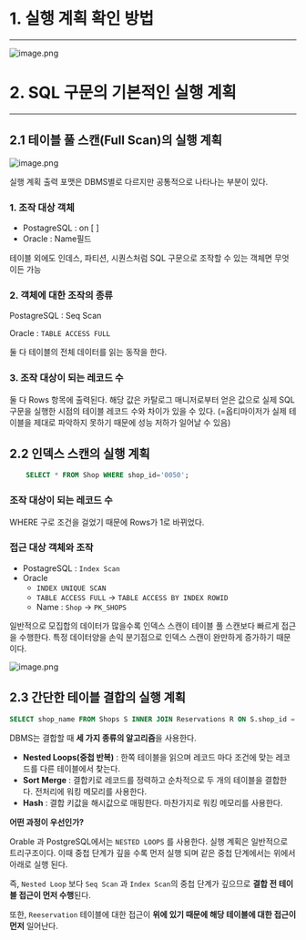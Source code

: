 # 1. 실행 계획 확인 방법

---

![image.png](attachment:d0596b96-b76b-4699-bffc-4b95df2813fb:image.png)

# 2. SQL 구문의 기본적인 실행 계획

---

## 2.1 테이블 풀 스캔(Full Scan)의 실행 계획

![image.png](attachment:2297f757-3ccc-43f2-afd7-81f9000564ad:image.png)

실행 계획 출력 포맷은 DBMS별로 다르지만 공통적으로 나타나는 부분이 있다.

### 1. 조작 대상 객체

- PostagreSQL : on [ ]
- Oracle : Name필드

테이블 외에도 인데스, 파티션, 시퀀스처럼 SQL 구문으로 조작할 수 있는 객체면 무엇이든 가능

### 2. 객체에 대한 조작의 종류

PostagreSQL : Seq Scan

Oracle : `TABLE ACCESS FULL`

둘 다 테이블의 전체 데이터를 읽는 동작을 한다.

### 3. 조작 대상이 되는 레코드 수

둘 다 Rows 항목에 출력된다. 해당 값은 카탈로그 매니저로부터 얻은 값으로 실제 SQL 구문을 실행한 시점의 테이블 레코드 수와 차이가 있을 수 있다. (=옵티마이저가 실제 테이블을 제대로 파악하지 못하기 때문에 성능 저하가 일어날 수 있음)

## 2.2 인덱스 스캔의 실행 계획

```sql
	SELECT * FROM Shop WHERE shop_id='0050'; 
```

### 조작 대상이 되는 레코드 수

WHERE 구로 조건을 걸었기 때문에 Rows가 1로 바뀌었다.

### 접근 대상 객체와 조작

- PostagreSQL : `Index Scan`
- Oracle
    - `INDEX UNIQUE SCAN`
    - `TABLE ACCESS FULL` → `TABLE ACCESS BY INDEX ROWID`
    - Name : `Shop` → `PK_SHOPS`

일반적으로 모집합의 데이터가 많을수록 인덱스 스캔이 테이블 풀 스캔보다 빠르게 접근을 수행한다. 특정 데이터양을 손익 분기점으로 인덱스 스캔이 완만하게 증가하기 때문이다.

![image.png](attachment:978e72b6-8fb0-4273-ac19-52ae8eadc12e:image.png)

## 2.3 간단한 테이블 결합의 실행 계획

```sql
SELECT shop_name FROM Shops S INNER JOIN Reservations R ON S.shop_id = R.shop_id
```

DBMS는 결합할 때 **세 가지 종류의 알고리즘**을 사용한다.

- **Nested Loops(중첩 반복)** : 한쪽 테이블을 읽으며 레코드 마다 조건에 맞는 레코드를 다른 테이블에서 찾는다.
- **Sort Merge** : 결합키로 레코드를 정력하고 순차적으로 두 개의 테이블을 결합한다. 전처리에 워킹 메모리를 사용한다.
- **Hash** : 결합 키값을 해시값으로 매핑한다. 마찬가지로 워킹 메모리를 사용한다.

**어떤 과정이 우선인가?**

Orable 과 PostgreSQL에서는 `NESTED LOOPS` 를 사용한다. 실행 계획은 일반적으로 트리구조이다. 이때 중첩 단계가 깊을 수록 먼저 실행 되며 같은 중첩 단계에서는 위에서 아래로 실행 된다.

즉, `Nested Loop` 보다 `Seq Scan` 과 `Index Scan`의 중첩 단계가 깊으므로 **결합 전 테이블 접근이 먼저 수행**된다. 

또한, `Reeservation` 테이블에 대한 접근이 **위에 있기 때문에 해당 테이블에 대한 접근이 먼저** 일어난다.